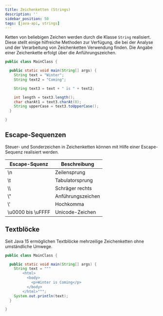 ```yaml
---
title: Zeichenketten (Strings)
description: ''
sidebar_position: 50
tags: [java-api, strings]
---
```


Ketten von beliebigen Zeichen werden durch die Klasse `String` realisiert. Diese
stellt einige hilfreiche Methoden zur Verfügung, die bei der Analyse und der
Verarbeitung von Zeichenketten Verwendung finden. Die Angabe einer Zeichenkette
erfolgt über die Anführungszeichen.

```java title="MainClass.java" showLineNumbers
public class MainClass {

  public static void main(String[] args) {
    String text = "Winter";
    String text2 = "Coming";

    String text3 = text + " is " + text2;

    int length = text3.length();
    char charAt1 = text3.charAt(0);
    String upperCase = text3.toUpperCase();
  }

}
```

## Escape-Sequenzen

Steuer- und Sonderzeichen in Zeichenketten können mit Hilfe einer Escape-Sequenz
realisiert werden.

| Escape-Squenz       | Beschreibung      |
| ------------------- | ----------------- |
| \\n                 | Zeilensprung      |
| \\t                 | Tabulatorsprung   |
| \\\\                | Schräger rechts   |
| \\"                 | Anführungszeichen |
| \\'                 | Hochkomma         |
| \\u0000 bis \\uFFFF | Unicode-Zeichen   |

## Textblöcke

Seit Java 15 ermöglichen Textblöcke mehrzeilige Zeichenketten ohne umständliche
Umwege.

```java title="MainClass.java" showLineNumbers
public class MainClass {

  public static void main(String[] args) {
    String text = """
        <html>
          <body>
            <p>Winter is Coming</p>
          </body>
        </html>""";
    System.out.println(text);
  }

}
```
